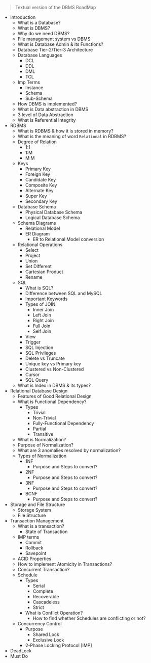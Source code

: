 
> Textual version of the DBMS RoadMap

- Introduction
  - What is a Database?
  - What is DBMS?
  - Why do we need DBMS?
  - File management system vs DBMS
  - What is Database Admin & its Functions?
  - Database Tier-2/Tier-3 Architecture
  - Database Languages
    - DCL
    - DDL
    - DML
    - TCL
  - Imp Terms
    - Instance
    - Schema
    - Sub-Schema
  - How DBMS is implemented?
  - What is Data abstraction in DBMS
  - 3 level of Data Abstraction
  - What is Referential Integrity
- RDBMS
  - What is RDBMS & how it is stored in memory?
  - What is the meaning of word `Relational` in RDBMS?
  - Degree of Relation
    - 1:1
    - 1:M
    - M:M
  - Keys
    - Primary Key
    - Foreign Key
    - Candidate Key
    - Composite Key
    - Alternate Key
    - Super Key
    - Secondary Key
  - Database Schema
    - Physical Database Schema
    - Logical Database Schema
  - Schema Diagrams
    - Relational Model
    - ER Diagram
      - ER to Relational Model conversion
  - Relational Operations
    - Select
    - Project
    - Union
    - Set Different
    - Cartesian Product
    - Rename
  - SQL
    - What is SQL?
    - Difference between SQL and MySQL
    - Important Keywords
    - Types of JOIN
      - Inner Join
      - Left Join
      - Right Join
      - Full Join
      - Self Join
    - View
    - Trigger
    - SQL Injection
    - SQL Privileges
    - Delete vs Truncate
    - Unique key vs Primary key
    - Clustered vs Non-Clustered
    - Cursor
    - SQL Query
  - What is Index in DBMS & its types?
- Relational Database Design
  - Features of Good Relational Design
  - What is Functional Dependency?
    - Types
      - Trivial
      - Non-Trivial
      - Fully-Functional Dependency
      - Partial
      - Transitive
  - What is Normalization?
  - Purpose of Normalization?
  - What are 3 anomalies resolved by normalization?
  - Types of Normalization
    - 1NF
      - Purpose and Steps to convert?
    - 2NF
      - Purpose and Steps to convert?
    - 3NF
      - Purpose and Steps to convert?
    - BCNF
      - Purpose and Steps to convert?
- Storage and File Structure
  - Storage System
  - File Structure
- Transaction Management
  - What is a transaction?
    - State of Transaction
  - IMP terms
    - Commit
    - Rollback
    - Savepoint
  - ACID Properties
  - How to implement Atomicity in Transactions?
  - Concurrent Transaction?
  - Schedule
    - Types
      - Serial
      - Complete
      - Recoverable
      - Cascadeless
      - Strict
    - What is Conflict Operation?
      - How to find whether Schedules are conflicting or not?
  - Concurrency Control
    - Purpose
      - Shared Lock
      - Exclusive Lock
    - 2-Phase Locking Protocol [IMP]
- DeadLock
- Must Do

